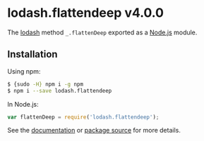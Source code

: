 # lodash.flattendeep v4.0.0

The [lodash](https://lodash.com/) method `_.flattenDeep` exported as a [Node.js](https://nodejs.org/) module.

## Installation

Using npm:
```bash
$ {sudo -H} npm i -g npm
$ npm i --save lodash.flattendeep
```

In Node.js:
```js
var flattenDeep = require('lodash.flattendeep');
```

See the [documentation](https://lodash.com/docs#flattenDeep) or [package source](https://github.com/lodash/lodash/blob/4.0.0-npm-packages/lodash.flattendeep) for more details.
